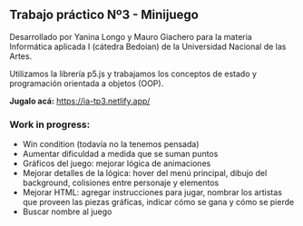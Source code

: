 ## Trabajo práctico Nº3 - Minijuego

Desarrollado por Yanina Longo y Mauro Giachero para la materia Informática aplicada I (cátedra Bedoian) de la Universidad Nacional de las Artes.

Utilizamos la librería p5.js y trabajamos los conceptos de estado y programación orientada a objetos (OOP).

**Jugalo acá:** https://ia-tp3.netlify.app/

### Work in progress:

- Win condition (todavía no la tenemos pensada)
- Aumentar dificuldad a medida que se suman puntos
- Gráficos del juego: mejorar lógica de animaciones
- Mejorar detalles de la lógica: hover del menú principal, dibujo del background, colisiones entre personaje y elementos
- Mejorar HTML: agregar instrucciones para jugar, nombrar los artistas que proveen las piezas gráficas, indicar cómo se gana y cómo se pierde
- Buscar nombre al juego

